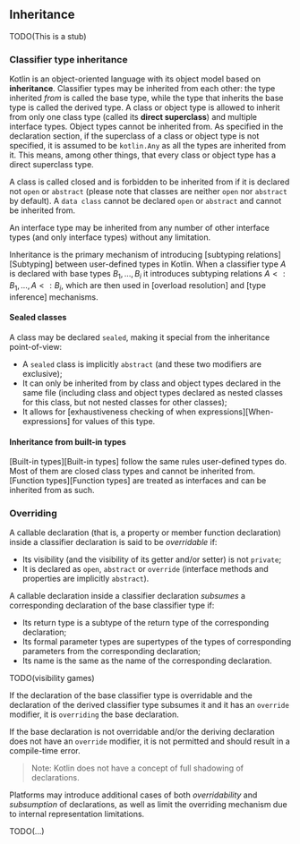 ## Inheritance

TODO(This is a stub)

### Classifier type inheritance

Kotlin is an object-oriented language with its object model based on **inheritance**.
Classifier types may be inherited from each other: the type inherited *from* is called the base type, while the type that inherits the base type is called the derived type.
A class or object type is allowed to inherit from only one class type (called its **direct superclass**) and multiple interface types.
Object types cannot be inherited from.
As specified in the declaration section, if the superclass of a class or object type is not specified, it is assumed to be `kotlin.Any` as all the types are inherited from it.
This means, among other things, that every class or object type has a direct superclass type.

A class is called closed and is forbidden to be inherited from if it is declared not `open` or `abstract` (please note that classes are neither `open` nor `abstract` by default). 
A `data class` cannot be declared `open` or `abstract` and cannot be inherited from.

An interface type may be inherited from any number of other interface types (and only interface types) without any limitation.

Inheritance is the primary mechanism of introducing [subtyping relations][Subtyping] between user-defined types in Kotlin.
When a classifier type $A$ is declared with base types $B_1, \dots, B_i$ it introduces subtyping relations $A <: B_1, \ldots, A <: B_i$, which are then used in  [overload resolution] and [type inference] mechanisms.

#### Sealed classes

A class may be declared `sealed`, making it special from the inheritance point-of-view:

- A `sealed` class is implicitly `abstract` (and these two modifiers are exclusive);
- It can only be inherited from by class and object types declared in the same file (including class and object types declared as nested classes for this class, but not nested classes for other classes);
- It allows for [exhaustiveness checking of when expressions][When-expressions] for values of this type.

#### Inheritance from built-in types

[Built-in types][Built-in types] follow the same rules user-defined types do.
Most of them are closed class types and cannot be inherited from. 
[Function types][Function types] are treated as interfaces and can be inherited from as such.

### Overriding

A callable declaration (that is, a property or member function declaration) inside a classifier declaration is said to be *overridable* if:

- Its visibility (and the visibility of its getter and/or setter) is not `private`;
- It is declared as `open`, `abstract` or `override` (interface methods and properties are implicitly `abstract`).

A callable declaration inside a classifier declaration *subsumes* a corresponding declaration of the base classifier type if:

- Its return type is a subtype of the return type of the corresponding declaration;
- Its formal parameter types are supertypes of the types of corresponding parameters from the corresponding declaration;
- Its name is the same as the name of the corresponding declaration.

TODO(visibility games)

If the declaration of the base classifier type is overridable and the declaration of the derived classifier type subsumes it and it has an `override` modifier, it is `overriding` the base declaration.

If the base declaration is not overridable and/or the deriving declaration does not have an `override` modifier, it is not permitted and should result in a compile-time error.

> Note: Kotlin does not have a concept of full shadowing of declarations.

Platforms may introduce additional cases of both *overridability* and *subsumption* of declarations, as well as limit the overriding mechanism due to internal representation limitations.

TODO(...)
